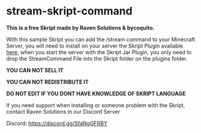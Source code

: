 # stream-skript-command
**This is a free Skript made by Raven Solutions & bycoquito.**


With this sample Skript you can add the /stream command to your Minecraft Server, you will need to install on your server the Skript Plugin available [here]([https://dev.bukkit.org/projects/skript]), when you start the server with the Skript Jar Plugin, you only need to drop the StreamCommand File into the Skript folder on the plugins folder.


**YOU CAN NOT SELL IT**

**YOU CAN NOT REDISTRIBUTE IT**

**DO NOT EDIT IF YOU DONT HAVE KNOWLEDGE OF SKRIPT LANGUAGE**


If you need support when installing or someone problem with the Skript, contact Raven Solutions in our Discord Server


Discord: https://discord.gg/SfaNgGFRBY
